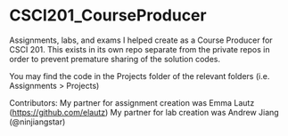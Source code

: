 # CSCI201_CourseProducer
Assignments, labs, and exams I helped create as a Course Producer for CSCI 201. This exists in its own repo separate from the private repos in order to prevent premature sharing of the solution codes.

You may find the code in the Projects folder of the relevant folders (i.e. Assignments > Projects)

Contributors:
My partner for assignment creation was Emma Lautz (https://github.com/elautz)
My partner for lab creation was Andrew Jiang (@ninjiangstar)